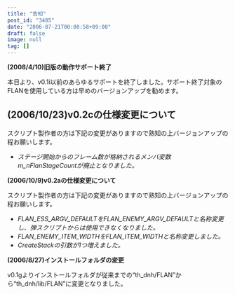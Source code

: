 ```yaml
---
title: "告知"
post_id: "3485"
date: "2006-07-21T00:00:58+09:00"
draft: false
image: null
tag: []
---
```



**(2008/4/10)旧版の動作サポート終了** 

本日より、v0.1i以前のあらゆるサポートを終了しました。サポート終了対象のFLANを使用している方は早めのバージョンアップを勧めます。

## (2006/10/23)v0.2cの仕様変更について

スクリプト製作者の方は下記の変更がありますので熟知の上バージョンアップの程お願いします。

* _ステージ開始からのフレーム数が格納されるメンバ変数m_nFlanStageCountが廃止となりました。_

**(2006/10/9)v0.2aの仕様変更について** 

スクリプト製作者の方は下記の変更がありますので熟知の上バージョンアップの程お願いします。

* _FLAN_ESS_ARGV_DEFAULTをFLAN_ENEMY_ARGV_DEFAULTと名称変更し、弾スクリプトからは使用できなくなりました。_
* _FLAN_ENEMY_ITEM_WIDTHをFLAN_ITEM_WIDTHと名称変更しました。_
* _CreateStackの引数が1つ増えました。_

**(2006/8/27)インストールフォルダの変更** 

v0.1gよりインストールフォルダが従来までの“th_dnh/FLAN”から“th_dnh/lib/FLAN”に変更となりました。
